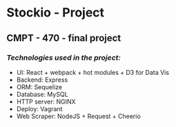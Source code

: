 # __Stockio - Project__

## CMPT - 470 - final project


### *Technologies used in the project:*

* UI: React + webpack + hot modules  + D3 for Data Vis
* Backend: Express
* ORM: Sequelize
* Database: MySQL
* HTTP server: NGINX
* Deploy: Vagrant
* Web Scraper:  NodeJS + Request + Cheerio
